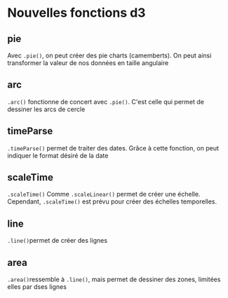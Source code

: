 # Nouvelles fonctions d3

## pie
Avec `.pie()`, on peut créer des pie charts (camemberts). On peut ainsi transformer la valeur de nos données en taille angulaire

## arc
`.arc()` fonctionne de concert avec `.pie()`. C'est celle qui permet de dessiner les arcs de cercle

## timeParse
`.timeParse()` permet de traiter des dates. Grâce à cette fonction, on peut indiquer le format désiré de la date

## scaleTime
`.scaleTime()` Comme `.scaleLinear()` permet de créer une échelle. Cependant, `.scaleTime()` est prévu pour créer des échelles temporelles.

## line
`.line()`permet de créer des lignes

## area
`.area()`ressemble à `.line()`, mais permet de dessiner des zones, limitées elles par dses lignes
